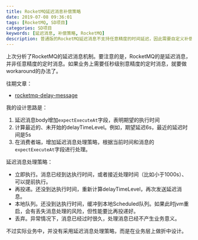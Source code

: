 ```yaml
---
title: RocketMQ延迟消息补偿策略
date: 2019-07-08 09:36:01
tags: [RocketMQ, SD项目]
categories: SD项目
keywords: [延迟消息, 补偿策略, RocketMQ]
description: 普通版的RocketMQ延迟消息不支持任意精度的时间延迟，因此需要自定义补偿策略。
---
```


上次分析了RocketMQ的延迟消息机制。要注意的是，RocketMQ的是延迟消息，并非任意精度的定时消息。如果业务上需要任秒级别意精度的定时消息，就要做workaround的办法了。

往期文章：
- [rocketmq-delay-message](/posts/rocketmq-delay-message)

我的设计思路是：
1. 延迟消息body增加`expectExecuteAt`字段，表明期望的执行时间
2. 计算最近的、未开始的delayTimeLevel。例如，期望延迟6s，最近的延迟时间是5s
3. 在消费者端，增加延迟消息处理策略，根据当前时间和消息的`expectExecuteAt`字段进行处理。

延迟消息处理策略：
- 立即执行。消息已经到达执行时间，或者接近处理时间（比如小于1000s）、可以提前执行。
- 再投递。还没到达执行时间，重新计算delayTimeLevel，再次发送延迟消息。
- 本地队列。还没到达执行时间，缓冲到本地Scheduled队列。如果此时jvm重启，会有丢失消息处理的风险，但性能要比再投递好。
- 丢弃。异常情况下，消息已经过时很久，处理消息已经不产生业务意义。

不过实际业务中，并没有采用延迟消息处理策略，而是在业务层上做折中设计。